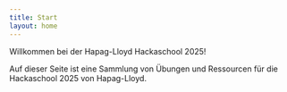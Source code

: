 ```yaml
---
title: Start
layout: home
---
```


Willkommen bei der Hapag-Lloyd Hackaschool 2025! 

Auf dieser Seite ist eine Sammlung von Übungen und Ressourcen für die Hackaschool 2025 von Hapag-Lloyd.